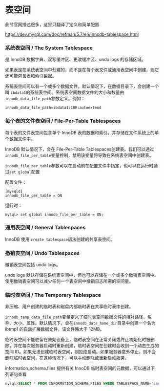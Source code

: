 # 表空间

此节官网描述很多，这里只翻译了定义和简单配置

https://dev.mysql.com/doc/refman/5.7/en/innodb-tablespace.html

### 系统表空间 / The System Tablespace

是 InnoDB 数据字典、双写缓冲区、更改缓冲区、undo logs 的存储区域。

如果表是在系统表空间中创建的，而不是在每个表文件或通用表空间中创建，则它还可能包含表和索引数据。

系统表空间可以有一个或多个数据文件。默认情况下，在数据目录下，会创建一个叫 `ibdata1`的系统表空间。系统表空间数据文件的大小和数量由`innodb_data_file_path`参数定义。例如：

```shell
innodb_data_file_path=ibdata1:10M:autoextend
```

### 每个表的文件表空间 / File-Per-Table Tablespaces

每个表的文件表空间包含单个 InnoDB 表的数据和索引，并存储在文件系统上的单个数据文件中。

InnoDB 默认情况下，会在 File-Per-Table Tablespaces创建表。我们可以通过`innodb_file_per_table`变量控制，禁用该变量将导致在系统表空间中创建表。

`innodb_file_per_table`参数可以在启动前在配置文件中指定，也可以在运行时通过`set global`配置

配置文件：

```shell
[mysqld]
innodb_file_per_table = ON
```

运行时：

```shell
mysql> set global innodb_file_per_table = ON;
```

### 通用表空间 / General Tablespaces

InnoDB 使用 `create tablespace`语法创建的共享表空间。

### 撤销表空间 / Undo Tablespaces

撤销表空间包括 undo logs。

undo logs 默认存储在系统表空间中，但也可以存储在一个或多个撤销表空间中。使用撤销表空间可以减少任何一个表空间中撤销日志所需的空间量。

### 临时表空间 / The Temporary Tablespace

非压缩、用户创建的临时表和磁盘内部临时表在共享临时表中创建。

`innodb_temp_data_file_path`变量定义了临时表空间数据文件的相对路径、名称、大小、属性。默认情况下，会在`innodb_data_home_dir`目录中创建一个名为 ibtmp1 的自动扩展数据文件，该文件略大于 12MB。

临时表空间不能驻留在原始设备上，临时表空间在正常关闭或终止初始化时被删除，并在每次服务器启动时重新创建，临时表空间在创建时会收到一个动态生成的空间 ID。如果无法创建临时表空间，则拒绝启动。如果服务器意外停止，则不会删除临时表空间，在这种情况下，可以手动删除或重新启动服务。

information_schema.files 提供有关 InnoDB 临时表空间的元数据，可以通过下列语句查看

```sql
mysql>SELECT * FROM INFORMATION_SCHEMA.FILES WHERE TABLESPACE_NAME='innodb_temporary';
```